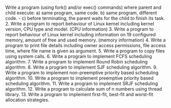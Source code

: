 Write a program (using fork() and/or exec() commands) where parent and child execute: a)
same program, same code. b) same program, different code. - c) before terminating, the parent
waits for the child to finish its task.
2. Write a program to report behaviour of Linux kernel including kernel version, CPU type and
model. (CPU information)
3. Write a program to report behaviour of Linux kernel including information on 19 configured
memory, amount of free and used memory. (memory information)
4. Write a program to print file details including owner access permissions, file access time,
where file name is given as argument.
5. Write a program to copy files using system calls.
6. Write a program to implement FCFS scheduling algorithm.
7. Write a program to implement Round Robin scheduling algorithm.
8. Write a program to implement SJF scheduling algorithm.
9. Write a program to implement non-preemptive priority based scheduling algorithm.
10. Write a program to implement preemptive priority based scheduling algorithm.
11. Write a program to implement SRJF scheduling algorithm.
12. Write a program to calculate sum of n numbers using thread library.
13. Write a program to implement first-fit, best-fit and worst-fit allocation strategies.
